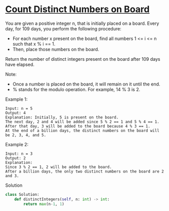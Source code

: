 # [Count Distinct Numbers on Board](https://leetcode.com/problems/count-distinct-numbers-on-board/description/)

You are given a positive integer n, that is initially placed on a board. Every day, for 109 days, you perform the 
following procedure:

- For each number x present on the board, find all numbers 1 <= i <= n such that x % i == 1.
- Then, place those numbers on the board.

Return the number of distinct integers present on the board after 109 days have elapsed.

Note:

- Once a number is placed on the board, it will remain on it until the end.
- % stands for the modulo operation. For example, 14 % 3 is 2.

Example 1:
```
Input: n = 5
Output: 4
Explanation: Initially, 5 is present on the board. 
The next day, 2 and 4 will be added since 5 % 2 == 1 and 5 % 4 == 1. 
After that day, 3 will be added to the board because 4 % 3 == 1. 
At the end of a billion days, the distinct numbers on the board will be 2, 3, 4, and 5. 
```
Example 2:
```
Input: n = 3
Output: 2
Explanation: 
Since 3 % 2 == 1, 2 will be added to the board. 
After a billion days, the only two distinct numbers on the board are 2 and 3. 
```
Solution
```python
class Solution:
    def distinctIntegers(self, n: int) -> int:
        return max(n-1, 1)
```